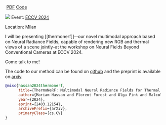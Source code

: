  [PDF](https://arxiv.org/html/2403.12154v1) [Code](https://github.com/Schindler-EPFL-Lab/thermo-nerf)

![](featured.png)
Event: [ECCV 2024](https://neural-fields-beyond-cams.github.io/)

Location: Milan

I will be presenting [[thermonerf]]--our novel multimodal approach based on Neural Radiance Fields, capable of rendering new RGB and thermal views of a scene jointly–at the workshop on Neural Fields Beyond Conventional Cameras at ECCV 2024.

Come talk to me!

The code to our method can be found on [github](https://github.com/Schindler-EPFL-Lab/thermo-nerf) and the preprint is available on [arxiv](https://arxiv.org/html/2403.12154v1).

```bib
@misc{hassan2024thermonerf,
      title={ThermoNeRF: Multimodal Neural Radiance Fields for Thermal Novel View Synthesis},
      author={Mariam Hassan and Florent Forest and Olga Fink and Malcolm Mielle},
      year={2024},
      eprint={2403.12154},
      archivePrefix={arXiv},
      primaryClass={cs.CV}
}
```